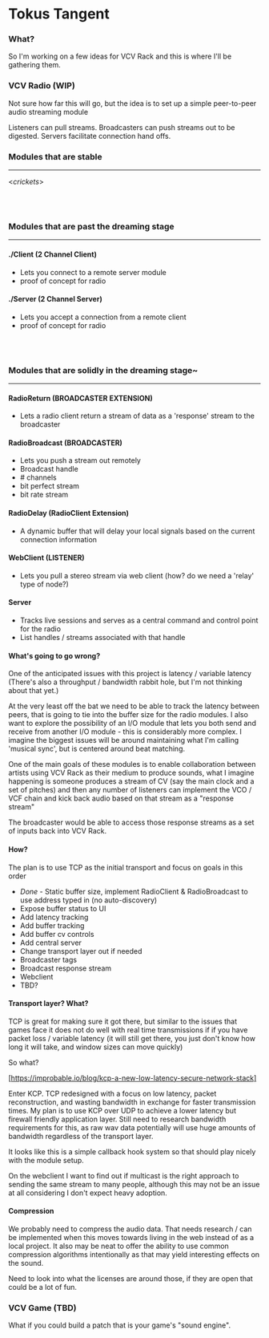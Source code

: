 # Tokus Tangent

### What?
So I'm working on a few ideas for VCV Rack and this is where I'll be gathering them.



### VCV Radio (WIP)

Not sure how far this will go, but the idea is to set up a simple peer-to-peer audio streaming module


Listeners can pull streams.
Broadcasters can push streams out to be digested.
Servers facilitate connection hand offs.

### Modules that are stable

---

<*crickets*>


<br><br>
### Modules that are past the dreaming stage

---

#### ./Client (2 Channel Client)
- Lets you connect to a remote server module
- proof of concept for radio

#### ./Server (2 Channel Server)
- Lets you accept a connection from a remote client
- proof of concept for radio

<br><br>
### Modules that are solidly in the dreaming stage~

---

#### RadioReturn (BROADCASTER EXTENSION)
- Lets a radio client return a stream of data as a 'response' stream to the broadcaster

#### RadioBroadcast (BROADCASTER)
- Lets you push a stream out remotely
- Broadcast handle
- \# channels
- bit perfect stream
- bit rate stream

#### RadioDelay (RadioClient Extension)
- A dynamic buffer that will delay your local signals based on the current connection information


#### WebClient (LISTENER)
- Lets you pull a stereo stream via web client (how? do we need a 'relay' type of node?)

#### Server
- Tracks live sessions and serves as a central command and control point for the radio
- List handles / streams associated with that handle

#### What's going to go wrong?

One of the anticipated issues with this project is latency / variable latency
(There's also a throughput / bandwidth rabbit hole, but I'm not thinking about that yet.)

At the very least off the bat we need to be able to track the latency between peers, 
that is going to tie into the buffer size for the radio modules. I also want to explore 
the possibility of an I/O module that lets you both send and receive from another I/O 
module - this is considerably more complex. I imagine the biggest issues will be around
maintaining what I'm calling 'musical sync', but is centered around beat matching.

One of the main goals of these modules is to enable collaboration between artists using
VCV Rack as their medium to produce sounds, what I imagine happening is someone produces
a stream of CV (say the main clock and a set of pitches) and then any number of listeners
can implement the VCO / VCF chain and kick back audio based on that stream as a "response stream"

The broadcaster would be able to access those response streams as a set of inputs back
into VCV Rack.

#### How?

The plan is to use TCP as the initial transport and focus on goals in this order

- *Done* - Static buffer size, implement RadioClient & RadioBroadcast to use address typed in (no auto-discovery)
- Expose buffer status to UI
- Add latency tracking
- Add buffer tracking
- Add buffer cv controls
- Add central server
- Change transport layer out if needed
- Broadcaster tags
- Broadcast response stream
- Webclient
- TBD?

#### Transport layer? What?

TCP is great for making sure it got there, but similar to the issues that games face
it does not do well with real time transmissions if if you have packet loss / variable
latency (it will still get there, you just don't know how long it will take, and window
sizes can move quickly)

So what?

[https://improbable.io/blog/kcp-a-new-low-latency-secure-network-stack]

Enter KCP. TCP redesigned with a focus on low latency, packet reconstruction, and wasting bandwidth
in exchange for faster transmission times. My plan is to use KCP over UDP to achieve a lower latency
but firewall friendly application layer. Still need to research bandwidth requirements for this, as
raw wav data potentially will use huge amounts of bandwidth regardless of the transport layer.

It looks like this is a simple callback hook system so that should play nicely with the module setup.

On the webclient I want to find out if multicast is the right approach to sending the same stream to many people,
although this may not be an issue at all considering I don't expect heavy adoption.

#### Compression

We probably need to compress the audio data. That needs research / can be implemented when
this moves towards living in the web instead of as a local project. It also may be neat to offer the ability
to use common compression algorithms intentionally as that may yield interesting effects on the sound.

Need to look into what the licenses are around those, if they are open that could be a lot of fun.



### VCV Game (TBD)

What if you could build a patch that is your game's "sound engine".